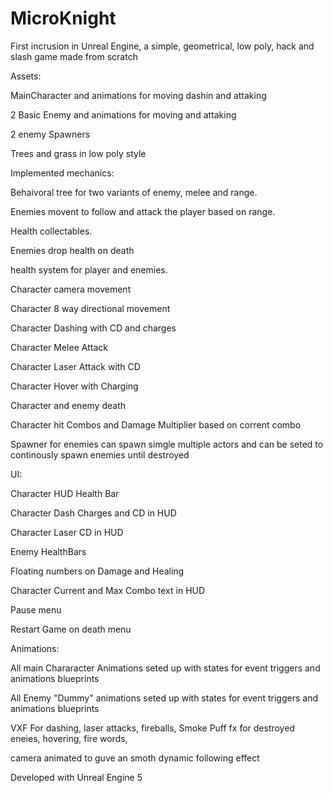 # MicroKnight


First incrusion in Unreal Engine, a simple, geometrical, low poly, hack and slash game made from scratch

Assets:

MainCharacter and animations for moving dashin and attaking

2 Basic Enemy and animations for moving and attaking

2 enemy Spawners

Trees and grass in low poly style



Implemented mechanics:

Behaivoral tree for two variants of enemy, melee and range.

Enemies movent to follow and attack the player based on range.

Health collectables.

Enemies drop health on death

health system for player and enemies.

Character camera movement

Character 8 way directional movement

Character Dashing with CD and charges

Character Melee Attack

Character Laser Attack with CD

Character Hover with Charging

Character and enemy death

Character hit Combos and Damage Multiplier based on corrent combo

Spawner for enemies can spawn simgle multiple actors and can be seted to continously spawn enemies until destroyed





UI:

Character HUD Health Bar

Character Dash Charges and CD in HUD

Character Laser CD in HUD

Enemy HealthBars

Floating numbers on Damage and Healing

Character Current and Max Combo text in HUD

Pause menu

Restart Game on death menu



Animations:

All main Chararacter Animations seted up with states for event triggers and animations blueprints

All Enemy "Dummy" animations seted up with states for event triggers and animations blueprints

VXF For dashing, laser attacks, fireballs, Smoke Puff fx for destroyed eneies, hovering, fire words,

camera animated to guve an smoth dynamic following effect

Developed with Unreal Engine 5
